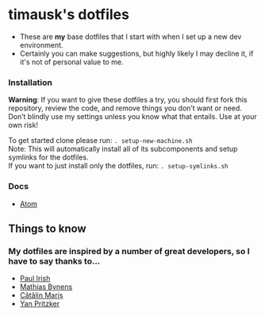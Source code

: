 # timausk's dotfiles
* These are **my** base dotfiles that I start with when I set up a new dev environment.
* Certainly you can make suggestions, but highly likely I may decline it, if it's not of personal value to me.


### Installation
__Warning__: If you want to give these dotfiles a try, you should first fork this repository, review the code, and remove things you don’t want or need. Don’t blindly use my settings unless you know what that entails. Use at your own risk!

To get started clone please run:
`. setup-new-machine.sh`  
Note: This will automatically install all of its subcomponents and setup symlinks for the dotfiles.  
If you want to just install only the dotfiles, run:
`. setup-symlinks.sh`


### Docs

* [Atom](docs/atom.md)


## Things to know
### My dotfiles are inspired by a number of great developers, so I have to say thanks to...
* [Paul Irish](https://github.com/paulirish/dotfiles)
* [Mathias Bynens](https://github.com/mathiasbynens/dotfiles)
* [Cătălin Mariș](https://github.com/alrra/dotfiles)
* [Yan Pritzker](https://github.com/skwp/dotfiles)
